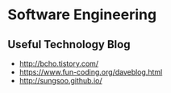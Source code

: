 # Software Engineering

## Useful Technology Blog
- http://bcho.tistory.com/
- https://www.fun-coding.org/daveblog.html
- http://sungsoo.github.io/

